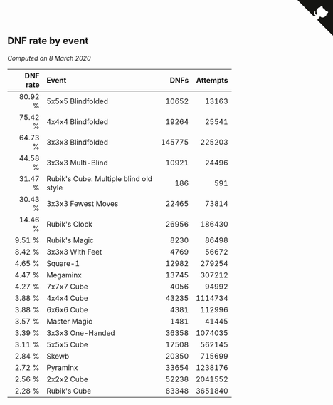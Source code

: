 ## DNF rate by event

*Computed on  8 March 2020*

| DNF rate | Event | DNFs | Attempts |
| ---: | :--- | ---: | ---: |
| 80.92 % | 5x5x5 Blindfolded | 10652 | 13163 |
| 75.42 % | 4x4x4 Blindfolded | 19264 | 25541 |
| 64.73 % | 3x3x3 Blindfolded | 145775 | 225203 |
| 44.58 % | 3x3x3 Multi-Blind | 10921 | 24496 |
| 31.47 % | Rubik's Cube: Multiple blind old style | 186 | 591 |
| 30.43 % | 3x3x3 Fewest Moves | 22465 | 73814 |
| 14.46 % | Rubik's Clock | 26956 | 186430 |
| 9.51 % | Rubik's Magic | 8230 | 86498 |
| 8.42 % | 3x3x3 With Feet | 4769 | 56672 |
| 4.65 % | Square-1 | 12982 | 279254 |
| 4.47 % | Megaminx | 13745 | 307212 |
| 4.27 % | 7x7x7 Cube | 4056 | 94992 |
| 3.88 % | 4x4x4 Cube | 43235 | 1114734 |
| 3.88 % | 6x6x6 Cube | 4381 | 112996 |
| 3.57 % | Master Magic | 1481 | 41445 |
| 3.39 % | 3x3x3 One-Handed | 36358 | 1074035 |
| 3.11 % | 5x5x5 Cube | 17508 | 562145 |
| 2.84 % | Skewb | 20350 | 715699 |
| 2.72 % | Pyraminx | 33654 | 1238176 |
| 2.56 % | 2x2x2 Cube | 52238 | 2041552 |
| 2.28 % | Rubik's Cube | 83348 | 3651840 |


<a href="https://github.com/jonatanklosko/wca_statistics" class="github-corner" aria-label="View source on Github"><svg width="80" height="80" viewBox="0 0 250 250" style="fill:#151513; color:#fff; position: absolute; top: 0; border: 0; right: 0;" aria-hidden="true"><path d="M0,0 L115,115 L130,115 L142,142 L250,250 L250,0 Z"></path><path d="M128.3,109.0 C113.8,99.7 119.0,89.6 119.0,89.6 C122.0,82.7 120.5,78.6 120.5,78.6 C119.2,72.0 123.4,76.3 123.4,76.3 C127.3,80.9 125.5,87.3 125.5,87.3 C122.9,97.6 130.6,101.9 134.4,103.2" fill="currentColor" style="transform-origin: 130px 106px;" class="octo-arm"></path><path d="M115.0,115.0 C114.9,115.1 118.7,116.5 119.8,115.4 L133.7,101.6 C136.9,99.2 139.9,98.4 142.2,98.6 C133.8,88.0 127.5,74.4 143.8,58.0 C148.5,53.4 154.0,51.2 159.7,51.0 C160.3,49.4 163.2,43.6 171.4,40.1 C171.4,40.1 176.1,42.5 178.8,56.2 C183.1,58.6 187.2,61.8 190.9,65.4 C194.5,69.0 197.7,73.2 200.1,77.6 C213.8,80.2 216.3,84.9 216.3,84.9 C212.7,93.1 206.9,96.0 205.4,96.6 C205.1,102.4 203.0,107.8 198.3,112.5 C181.9,128.9 168.3,122.5 157.7,114.1 C157.9,116.9 156.7,120.9 152.7,124.9 L141.0,136.5 C139.8,137.7 141.6,141.9 141.8,141.8 Z" fill="currentColor" class="octo-body"></path></svg></a><style>.github-corner:hover .octo-arm{animation:octocat-wave 560ms ease-in-out}@keyframes octocat-wave{0%,100%{transform:rotate(0)}20%,60%{transform:rotate(-25deg)}40%,80%{transform:rotate(10deg)}}@media (max-width:500px){.github-corner:hover .octo-arm{animation:none}.github-corner .octo-arm{animation:octocat-wave 560ms ease-in-out}}</style>
